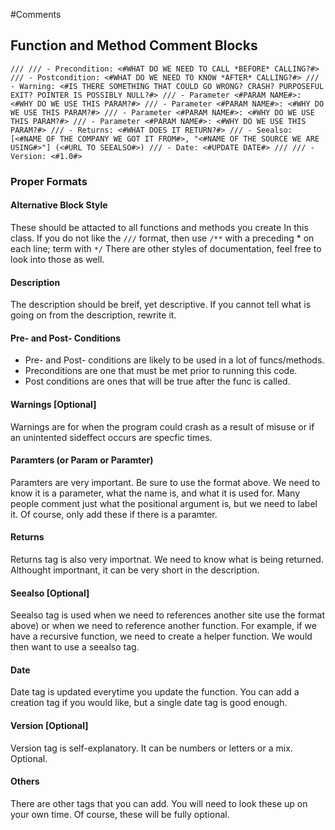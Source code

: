 #Comments

## Function and Method Comment Blocks

`
///
/// - Precondition: <#WHAT DO WE NEED TO CALL *BEFORE* CALLING?#>
/// - Postcondition: <#WHAT DO WE NEED TO KNOW *AFTER* CALLING?#>
/// - Warning: <#IS THERE SOMETHING THAT COULD GO WRONG? CRASH? PURPOSEFUL EXIT? POINTER IS POSSIBLY NULL?#>
/// - Parameter <#PARAM NAME#>: <#WHY DO WE USE THIS PARAM?#>
/// - Parameter <#PARAM NAME#>: <#WHY DO WE USE THIS PARAM?#>
/// - Parameter <#PARAM NAME#>: <#WHY DO WE USE THIS PARAM?#>
/// - Parameter <#PARAM NAME#>: <#WHY DO WE USE THIS PARAM?#>
/// - Returns: <#WHAT DOES IT RETURN?#>
/// - Seealso: [<#NAME OF THE COMPANY WE GOT IT FROM#>, "<#NAME OF THE SOURCE WE ARE USING#>"] (<#URL TO SEEALSO#>)
/// - Date: <#UPDATE DATE#>
///
/// - Version: <#1.0#>
`

### Proper Formats
#### Alternative Block Style
These should be attacted to all functions and methods you create In this class. If you do not like the `///` format, then use `/**` with a preceding * on each line; term with `*/` There are other styles of documentation, feel free to look into those as well.

#### Description
The description should be breif, yet descriptive. If you cannot tell what is going on from the description, rewrite it.

#### Pre- and Post- Conditions
- Pre- and Post- conditions are likely to be used in a lot of funcs/methods.
- Preconditions are one that must be met prior to running this code.
- Post conditions are ones that will be true after the func is called. 

#### Warnings [Optional]
Warnings are for when the program could crash as a result of misuse or if an unintented sideffect occurs are specfic times.

#### Paramters (or Param or Paramter)
Paramters are very important. Be sure to use the format above. We need to know it is a parameter, what the name is, and what it is used for. Many people comment just what the positional argument is, but we need to label it. Of course, only add these if there is a paramter.

#### Returns
Returns tag is also very importnat. We need to know what is being returned. Althought importnant, it can be very short in the description.

#### Seealso [Optional]
Seealso tag is used when we need to references another site use the format above) or when we need to reference another function. For example, if we have a recursive function, we need to create a helper function. We would then want to use a seealso tag.

#### Date
Date tag is updated everytime you update the function. You can add a creation tag if you would like, but a single date tag is good enough.

#### Version [Optional]
Version tag is self-explanatory. It can be numbers or letters or a mix. Optional.

#### Others
There are other tags that you can add. You will need to look these up on your own time. Of course, these will be fully optional.
